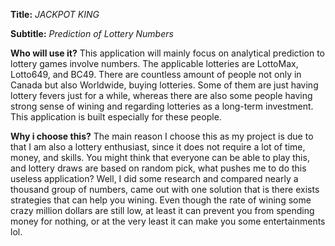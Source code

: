 **Title:**
*JACKPOT KING*

**Subtitle:**
*Prediction of Lottery Numbers*

**Who will use it?**
This application will mainly focus on analytical prediction to lottery games involve numbers. 
The applicable lotteries are LottoMax, Lotto649, and BC49.
There are countless amount of people not only in Canada but also Worldwide, 
buying lotteries. Some of them are just having lottery fevers just for a while,
whereas there are also some people having strong sense of wining and regarding lotteries as a long-term investment. 
This application is built especially for these people.

**Why i choose this?**
The main reason I choose this as my project is due to that I am also a lottery enthusiast,
since it does not require a lot of time, money, and skills. You might think that everyone can be able to play this, 
and lottery draws are based on random pick, what pushes me to do this useless application? Well, I did some research 
and compared nearly a thousand group of numbers, came out with one solution that is there exists strategies that can 
help you wining. Even though the rate of wining some crazy million dollars are still low, at least it can prevent you 
from spending money for nothing, or at the very least it can make you some entertainments lol.

